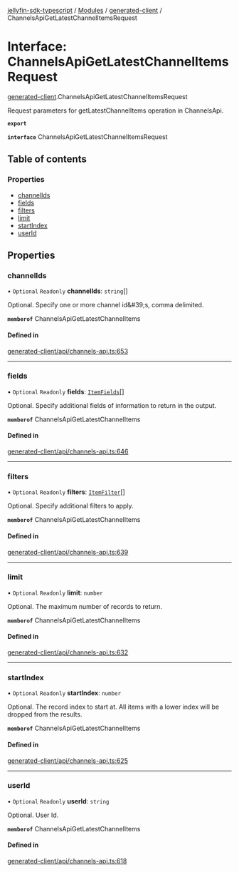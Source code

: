 [jellyfin-sdk-typescript](../README.md) / [Modules](../modules.md) / [generated-client](../modules/generated_client.md) / ChannelsApiGetLatestChannelItemsRequest

# Interface: ChannelsApiGetLatestChannelItemsRequest

[generated-client](../modules/generated_client.md).ChannelsApiGetLatestChannelItemsRequest

Request parameters for getLatestChannelItems operation in ChannelsApi.

**`export`**

**`interface`** ChannelsApiGetLatestChannelItemsRequest

## Table of contents

### Properties

- [channelIds](generated_client.ChannelsApiGetLatestChannelItemsRequest.md#channelids)
- [fields](generated_client.ChannelsApiGetLatestChannelItemsRequest.md#fields)
- [filters](generated_client.ChannelsApiGetLatestChannelItemsRequest.md#filters)
- [limit](generated_client.ChannelsApiGetLatestChannelItemsRequest.md#limit)
- [startIndex](generated_client.ChannelsApiGetLatestChannelItemsRequest.md#startindex)
- [userId](generated_client.ChannelsApiGetLatestChannelItemsRequest.md#userid)

## Properties

### channelIds

• `Optional` `Readonly` **channelIds**: `string`[]

Optional. Specify one or more channel id\&#39;s, comma delimited.

**`memberof`** ChannelsApiGetLatestChannelItems

#### Defined in

[generated-client/api/channels-api.ts:653](https://github.com/thornbill/jellyfin-sdk-typescript/blob/350a9a5/src/generated-client/api/channels-api.ts#L653)

___

### fields

• `Optional` `Readonly` **fields**: [`ItemFields`](../enums/generated_client.ItemFields.md)[]

Optional. Specify additional fields of information to return in the output.

**`memberof`** ChannelsApiGetLatestChannelItems

#### Defined in

[generated-client/api/channels-api.ts:646](https://github.com/thornbill/jellyfin-sdk-typescript/blob/350a9a5/src/generated-client/api/channels-api.ts#L646)

___

### filters

• `Optional` `Readonly` **filters**: [`ItemFilter`](../enums/generated_client.ItemFilter.md)[]

Optional. Specify additional filters to apply.

**`memberof`** ChannelsApiGetLatestChannelItems

#### Defined in

[generated-client/api/channels-api.ts:639](https://github.com/thornbill/jellyfin-sdk-typescript/blob/350a9a5/src/generated-client/api/channels-api.ts#L639)

___

### limit

• `Optional` `Readonly` **limit**: `number`

Optional. The maximum number of records to return.

**`memberof`** ChannelsApiGetLatestChannelItems

#### Defined in

[generated-client/api/channels-api.ts:632](https://github.com/thornbill/jellyfin-sdk-typescript/blob/350a9a5/src/generated-client/api/channels-api.ts#L632)

___

### startIndex

• `Optional` `Readonly` **startIndex**: `number`

Optional. The record index to start at. All items with a lower index will be dropped from the results.

**`memberof`** ChannelsApiGetLatestChannelItems

#### Defined in

[generated-client/api/channels-api.ts:625](https://github.com/thornbill/jellyfin-sdk-typescript/blob/350a9a5/src/generated-client/api/channels-api.ts#L625)

___

### userId

• `Optional` `Readonly` **userId**: `string`

Optional. User Id.

**`memberof`** ChannelsApiGetLatestChannelItems

#### Defined in

[generated-client/api/channels-api.ts:618](https://github.com/thornbill/jellyfin-sdk-typescript/blob/350a9a5/src/generated-client/api/channels-api.ts#L618)
